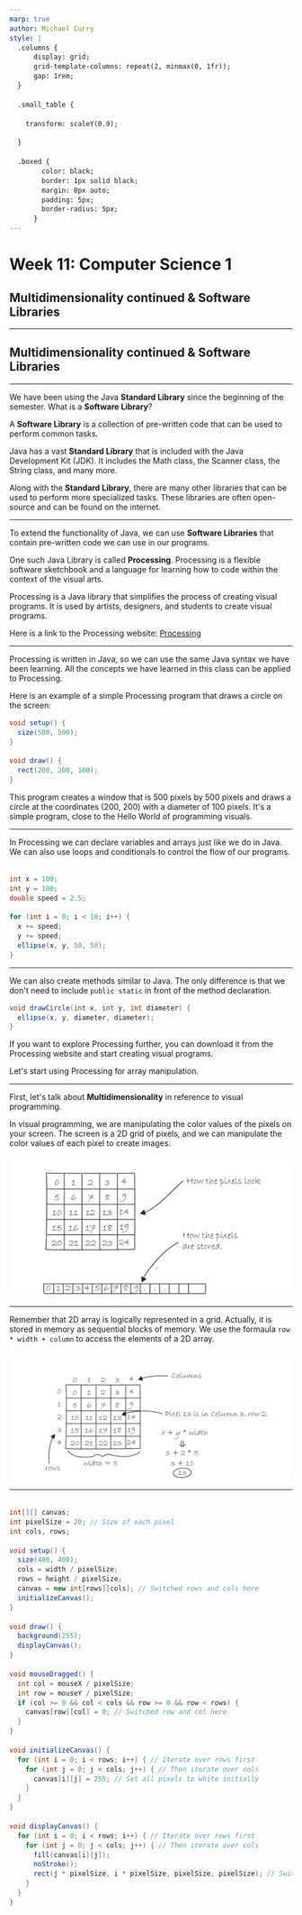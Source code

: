 ```yaml
---
marp: true
author: Michael Curry
style: |
  .columns {
      display: grid;
      grid-template-columns: repeat(2, minmax(0, 1fr));
      gap: 1rem;
  }

  .small_table {

    transform: scaleY(0.9);

  }

  .boxed {
        color: black;
        border: 1px solid black;
        margin: 0px auto;
        padding: 5px;
        border-radius: 5px;
      }
---
```


# Week 11: Computer Science 1

## Multidimensionality continued & Software Libraries

---

## Multidimensionality continued & Software Libraries

---

We have been using the Java **Standard Library** since the beginning of the semester. What is a **Software Library**?

A **Software Library** is a collection of pre-written code that can be used to perform common tasks.

Java has a vast **Standard Library** that is included with the Java Development Kit (JDK). It includes the Math class, the Scanner class, the String class, and many more.

Along with the **Standard Library**, there are many other libraries that can be used to perform more specialized tasks. These libraries are often open-source and can be found on the internet.

---

To extend the functionality of Java, we can use **Software Libraries** that contain pre-written code we can use in our programs.

One such Java Library is called **Processing**. Processing is a flexible software sketchbook and a language for learning how to code within the context of the visual arts.

Processing is a Java library that simplifies the process of creating visual programs. It is used by artists, designers, and students to create visual programs.

Here is a link to the Processing website: [Processing](https://processing.org/)

---

Processing is written in Java, so we can use the same Java syntax we have been learning. All the concepts we have learned in this class can be applied to Processing.

Here is an example of a simple Processing program that draws a circle on the screen:

```java
void setup() {
  size(500, 500);
}

void draw() {
  rect(200, 200, 100);
}
```

This program creates a window that is 500 pixels by 500 pixels and draws a circle at the coordinates (200, 200) with a diameter of 100 pixels. It's a simple program, close to the Hello World of programming visuals.

---

In Processing we can declare variables and arrays just like we do in Java. We can also use loops and conditionals to control the flow of our programs.

```java

int x = 100;
int y = 100;
double speed = 2.5;

for (int i = 0; i < 10; i++) {
  x += speed;
  y += speed;
  ellipse(x, y, 50, 50);
}

```

---

We can also create methods similar to Java. The only difference is that we don't need to include `public static` in front of the method declaration.

```java
void drawCircle(int x, int y, int diameter) {
  ellipse(x, y, diameter, diameter);
}
```

If you want to explore Processing further, you can download it from the Processing website and start creating visual programs.

Let's start using Processing for array manipulation.

---

First, let's talk about **Multidimensionality** in reference to visual programming.

In visual programming, we are manipulating the color values of the pixels on your screen. The screen is a 2D grid of pixels, and we can manipulate the color values of each pixel to create images.

![2D Grid width:600px](image_store.png)

---

Remember that 2D array is logically represented in a grid. Actually, it is stored in memory as sequential blocks of memory. We use the formaula `row * width + column` to access the elements of a 2D array.

![2D Array width:800px](image_formula.png)

---

```java

int[][] canvas;
int pixelSize = 20; // Size of each pixel
int cols, rows;

void setup() {
  size(400, 400);
  cols = width / pixelSize;
  rows = height / pixelSize;
  canvas = new int[rows][cols]; // Switched rows and cols here
  initializeCanvas();
}

void draw() {
  background(255);
  displayCanvas();
}

void mouseDragged() {
  int col = mouseX / pixelSize;
  int row = mouseY / pixelSize;
  if (col >= 0 && col < cols && row >= 0 && row < rows) {
    canvas[row][col] = 0; // Switched row and col here
  }
}

void initializeCanvas() {
  for (int i = 0; i < rows; i++) { // Iterate over rows first
    for (int j = 0; j < cols; j++) { // Then iterate over cols
      canvas[i][j] = 255; // Set all pixels to white initially
    }
  }
}

void displayCanvas() {
  for (int i = 0; i < rows; i++) { // Iterate over rows first
    for (int j = 0; j < cols; j++) { // Then iterate over cols
      fill(canvas[i][j]);
      noStroke();
      rect(j * pixelSize, i * pixelSize, pixelSize, pixelSize); // Switched i and j here
    }
  }
}

```
